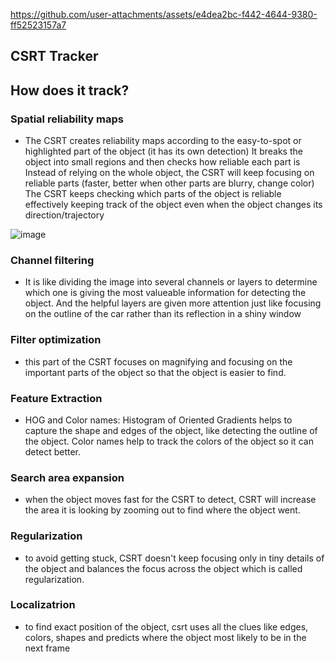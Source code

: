 


https://github.com/user-attachments/assets/e4dea2bc-f442-4644-9380-ff52523157a7



## CSRT Tracker
## How does it track?

### Spatial reliability maps
- The CSRT creates reliability maps according to the easy-to-spot or highlighted part of the object (it has its own detection)
It breaks the object into small regions and then checks how reliable each part is
Instead of relying on the whole object, the CSRT will keep focusing on reliable parts (faster, better when other parts are blurry, change color)
The CSRT keeps checking which parts of the object is reliable effectively keeping track of the object even when the object changes its  direction/trajectory

![image](https://github.com/user-attachments/assets/3dadb0a1-2097-4d3c-9cef-8c6ead5113a2)

### Channel filtering
- It is like dividing the image into several channels or layers to determine which one is giving the most valueable information for detecting the object. And the helpful layers are given more attention just like focusing on the outline of the car rather than its reflection in a shiny window

### Filter optimization 
- this part of the CSRT focuses on magnifying and focusing on the important parts of the object so that the object is easier to find.

### Feature Extraction
- HOG and Color names: Histogram of Oriented Gradients helps to capture the shape and edges of the object, like detecting the outline of the object. Color names help to track the colors of the object so it can detect better.

### Search area expansion
- when the object moves fast for the CSRT to detect, CSRT will increase the area it is looking by zooming out to find where the object went.

### Regularization
- to avoid getting stuck, CSRT doesn't keep focusing only in tiny details of the object and balances the focus across the object which is called regularization.

### Localizatrion
- to find exact position of the object, csrt uses all the clues like edges, colors, shapes and predicts where the object most likely to be in the next frame
